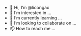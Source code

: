 - 👋 Hi, I’m @licongao
- 👀 I’m interested in ...
- 🌱 I’m currently learning ...
- 💞️ I’m looking to collaborate on ...
- 📫 How to reach me ...

<!---
licongao/licongao is a ✨ special ✨ repository because its `README.md` (this file) appears on your GitHub profile.
You can click the Preview link to take a look at your changes.
--->

